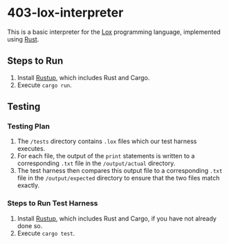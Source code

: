 # 403-lox-interpreter

This is a basic interpreter for the [Lox](https://craftinginterpreters.com/the-lox-language.html) programming language, implemented using [Rust](https://www.rust-lang.org/).

## Steps to Run

1. Install [Rustup](https://www.rust-lang.org/learn/get-started), which includes Rust and Cargo.
2. Execute `cargo run`.

## Testing

### Testing Plan

1. The `/tests` directory contains `.lox` files which our test harness executes.
2. For each file, the output of the `print` statements is written to a corresponding `.txt` file in the `/output/actual` directory.
3. The test harness then compares this output file to a corresponding `.txt` file in the `/output/expected` directory to ensure that the two files match exactly.

### Steps to Run Test Harness

1. Install [Rustup](https://www.rust-lang.org/learn/get-started), which includes Rust and Cargo, if you have not already done so.
2. Execute `cargo test`.